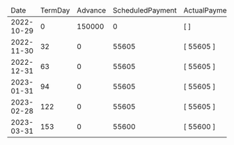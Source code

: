 <table><thead><tr><td>Date</td><td>TermDay</td><td>Advance</td><td>ScheduledPayment</td><td>ActualPayments</td><td>NetEffect</td><td>PaymentStatus</td><td>BalanceStatus</td><td>CumulativeInterest</td><td>NewInterest</td><td>NewPenaltyCharges</td><td>PrincipalPortion</td><td>ProductFeesPortion</td><td>InterestPortion</td><td>PenaltyChargesPortion</td><td>ProductFeesRefund</td><td>PrincipalBalance</td><td>ProductFeesBalance</td><td>InterestBalance</td><td>PenaltyChargesBalance</td></tr></thead><tbody><tr><td>2022-10-29</td><td>0</td><td>150000</td><td>0</td><td>[  ]</td><td>0</td><td>ValueNone</td><td>OpenBalance</td><td>0</td><td>0</td><td>0</td><td>0</td><td>0</td><td>0</td><td>0</td><td>0</td><td>150000</td><td>0</td><td>0</td><td>0</td></tr><tr><td>2022-11-30</td><td>32</td><td>0</td><td>55605</td><td>[ 55605 ]</td><td>55605</td><td>PaymentMade</td><td>OpenBalance</td><td>38400</td><td>38400</td><td>0</td><td>17205</td><td>0</td><td>38400</td><td>0</td><td>0</td><td>132795</td><td>0</td><td>0</td><td>0</td></tr><tr><td>2022-12-31</td><td>63</td><td>0</td><td>55605</td><td>[ 55605 ]</td><td>55605</td><td>PaymentMade</td><td>OpenBalance</td><td>71333</td><td>32933</td><td>0</td><td>22672</td><td>0</td><td>32933</td><td>0</td><td>0</td><td>110123</td><td>0</td><td>0</td><td>0</td></tr><tr><td>2023-01-31</td><td>94</td><td>0</td><td>55605</td><td>[ 55605 ]</td><td>55605</td><td>PaymentMade</td><td>OpenBalance</td><td>98643</td><td>27310</td><td>0</td><td>28295</td><td>0</td><td>27310</td><td>0</td><td>0</td><td>81828</td><td>0</td><td>0</td><td>0</td></tr><tr><td>2023-02-28</td><td>122</td><td>0</td><td>55605</td><td>[ 55605 ]</td><td>55605</td><td>PaymentMade</td><td>OpenBalance</td><td>116972</td><td>18329</td><td>0</td><td>37276</td><td>0</td><td>18329</td><td>0</td><td>0</td><td>44552</td><td>0</td><td>0</td><td>0</td></tr><tr><td>2023-03-31</td><td>153</td><td>0</td><td>55600</td><td>[ 55600 ]</td><td>55600</td><td>PaymentMade</td><td>PaidInFull</td><td>128020</td><td>11048</td><td>0</td><td>44552</td><td>0</td><td>11048</td><td>0</td><td>0</td><td>0</td><td>0</td><td>0</td><td>0</td></tr></tbody></table>